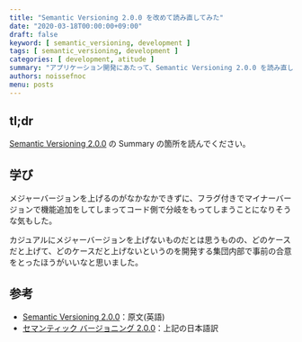 ```yaml
---
title: "Semantic Versioning 2.0.0 を改めて読み直してみた"
date: "2020-03-18T00:00:00+09:00"
draft: false
keyword: [ semantic_versioning, development ]
tags: [ semantic_versioning, development ]
categories: [ development, atitude ]
summary: "アプリケーション開発にあたって、Semantic Versioning 2.0.0 を読み直して認識が曖昧だった部分を見直した"
authors: noissefnoc
menu: posts
---
```


## tl;dr

[Semantic Versioning 2.0.0](https://semver.org/) の Summary の箇所を読んでください。


## 学び

メジャーバージョンを上げるのがなかなかできずに、フラグ付きでマイナーバージョンで機能追加をしてしまってコード側で分岐をもってしまうことになりそうな気もした。

カジュアルにメジャーバージョンを上げないものだとは思うものの、どのケースだと上げて、どのケースだと上げないというのを開発する集団内部で事前の合意をとったほうがいいなと思いました。

## 参考

* [Semantic Versioning 2.0.0](https://semver.org/)：原文(英語)
* [セマンティック バージョニング 2.0.0](https://semver.org/lang/ja/)：上記の日本語訳
